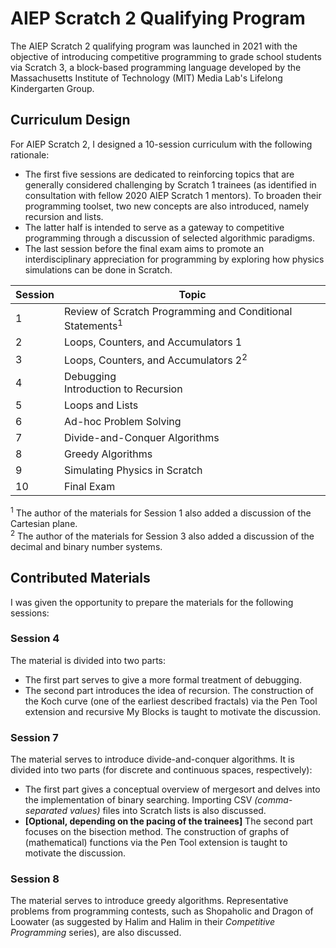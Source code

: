 # AIEP Scratch 2 Qualifying Program
The AIEP Scratch 2 qualifying program was launched in 2021 with the objective of introducing competitive programming to grade school students via Scratch 3, a block-based programming language developed by the Massachusetts Institute of Technology (MIT) Media Lab's Lifelong Kindergarten Group.

## Curriculum Design
For AIEP Scratch 2, I designed a 10-session curriculum with the following rationale:
- The first five sessions are dedicated to reinforcing topics that are generally considered challenging by Scratch 1 trainees (as identified in consultation with fellow 2020 AIEP Scratch 1 mentors). To broaden their programming toolset, two new concepts are also introduced, namely recursion and lists. 
- The latter half is intended to serve as a gateway to competitive programming through a discussion of selected algorithmic paradigms. 
- The last session before the final exam aims to promote an interdisciplinary appreciation for programming by exploring how physics simulations can be done in Scratch.

Session | Topic
-- | --
1 | Review of Scratch Programming and Conditional Statements<sup>1</sup>
2 | Loops, Counters, and Accumulators 1
3 | Loops, Counters, and Accumulators 2<sup>2</sup>
4 | Debugging<br>Introduction to Recursion
5 | Loops and Lists
6 | Ad-hoc Problem Solving
7 | Divide-and-Conquer Algorithms
8 | Greedy Algorithms
9 | Simulating Physics in Scratch
10 | Final Exam

<sup>1</sup> The author of the materials for Session 1 also added a discussion of the Cartesian plane. <br>
<sup>2</sup> The author of the materials for Session 3 also added a discussion of the decimal and binary number systems.

## Contributed Materials
I was given the opportunity to prepare the materials for the following sessions:

### Session 4
The material is divided into two parts:
- The first part serves to give a more formal treatment of debugging.
- The second part introduces the idea of recursion. The construction of the Koch curve (one of the earliest described fractals) via the Pen Tool extension and recursive My Blocks is taught to motivate the discussion.

### Session 7
The material serves to introduce divide-and-conquer algorithms. It is divided into two parts (for discrete and continuous spaces, respectively):
- The first part gives a conceptual overview of mergesort and delves into the implementation of binary searching. Importing CSV <i>(comma-separated values)</i> files into Scratch lists is also discussed.
- <b>[Optional, depending on the pacing of the trainees]</b> The second part focuses on the bisection method. The construction of graphs of (mathematical) functions via the Pen Tool extension is taught to motivate the discussion.

### Session 8
The material serves to introduce greedy algorithms. Representative problems from programming contests, such as Shopaholic and Dragon of Loowater (as suggested by Halim and Halim in their <i>Competitive Programming</i> series), are also discussed.
